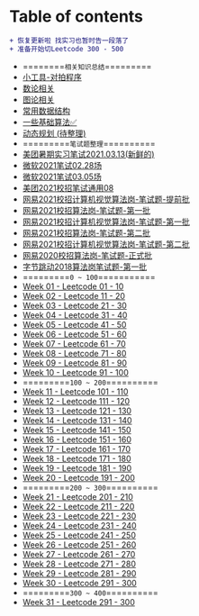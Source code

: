 <!--
 * @Description: Catalogue
 * @Versions: 
 * @Author: Vernon Cui
 * @Github: https://github.com/vernon97
 * @Date: 2020-11-20 19:46:01
 * @LastEditors: Vernon Cui
 * @LastEditTime: 2021-04-14 20:05:32
 * @FilePath: /.leetcode/Users/vernon/Leetcode-notes/README.md
-->
# Table of contents

```diff
+ 恢复更新啦 找实习也暂时告一段落了
+ 准备开始切Leetcode 300 - 500
```

* ========`相关知识总结`=========
* [小工具-对拍程序](小工具-对拍程序.md)
* [数论相关](数论.md)
* [图论相关](图论.md)
* [常用数据结构](常用数据结构.md)
* [一些基础算法✅](基础算法.md)
* [动态规划 (待整理)](动态规划.md)
* =========`笔试题整理`==========
* [美团暑期实习笔试2021.03.13(新鲜的)](美团暑期实习.md)
* [微软2021笔试02.28场](微软暑期实习笔试2021.02.26.md)
* [微软2021笔试03.05场](微软暑期实习笔试2021.03.05.md)
* [美团2021校招笔试通用08](美团2021笔试通用卷08.md)
* [网易2021校招计算机视觉算法岗-笔试题-提前批](网易2021算法-提前批.md)
* [网易2021校招算法岗-笔试题-第一批](网易2021算法02.md)
* [网易2021校招计算机视觉算法岗-笔试题-第一批](网易2021计算机视觉02.md)
* [网易2021校招算法岗-笔试题-第二批](网易2021算法.md)
* [网易2021校招计算机视觉算法岗-笔试题-第二批](网易2021计算机视觉.md)
* [网易2020校招算法岗-笔试题-正式批](网易2020算法.md)
* [字节跳动2018算法岗笔试题-第一批](字节跳动-算法.md)
* =========`0 ~ 100`===========
* [Week 01 - Leetcode 01 - 10](notes/week01.md)
* [Week 02 - Leetcode 11 - 20](notes/week02.md)
* [Week 03 - Leetcode 21 - 30](notes/week03.md)
* [Week 04 - Leetcode 31 - 40](notes/week04.md)
* [Week 05 - Leetcode 41 - 50](notes/week05.md)
* [Week 06 - Leetcode 51 - 60](notes/week06.md) 
* [Week 07 - Leetcode 61 - 70](notes/week07.md)
* [Week 08 - Leetcode 71 - 80](notes/week08.md)
* [Week 09 - Leetcode 81 - 90](notes/week09.md)
* [Week 10 - Leetcode 91 - 100](notes/week10.md)
* =========`100 ~ 200`==========
* [Week 11 - Leetcode 101 - 110](notes/week11.md)
* [Week 12 - Leetcode 111 - 120](notes/week12.md)
* [Week 13 - Leetcode 121 - 130](notes/week13.md) 
* [Week 14 - Leetcode 131 - 140](notes/week14.md)
* [Week 15 - Leetcode 141 - 150](notes/week15.md) 
* [Week 16 - Leetcode 151 - 160](notes/week16.md)
* [Week 17 - Leetcode 161 - 170](notes/week17.md)
* [Week 18 - Leetcode 171 - 180](notes/week18.md)
* [Week 19 - Leetcode 181 - 190](notes/week19.md)
* [Week 20 - Leetcode 191 - 200](notes/week20.md) 
* =========`200 ~ 300`==========
* [Week 21 - Leetcode 201 - 210](notes/week21.md)
* [Week 22 - Leetcode 211 - 220](notes/week22.md)
* [Week 23 - Leetcode 221 - 230](notes/week23.md)
* [Week 24 - Leetcode 231 - 240](notes/week24.md)
* [Week 25 - Leetcode 241 - 250](notes/week25.md)
* [Week 26 - Leetcode 251 - 260](notes/week26.md)
* [Week 27 - Leetcode 261 - 270](notes/week27.md)
* [Week 28 - Leetcode 271 - 280](notes/week28.md)
* [Week 29 - Leetcode 281 - 290](notes/week29.md)
* [Week 30 - Leetcode 291 - 300](notes/week30.md)
* =========`300 ~ 400`==========
* [Week 31 - Leetcode 291 - 300](notes/week31.md)
  